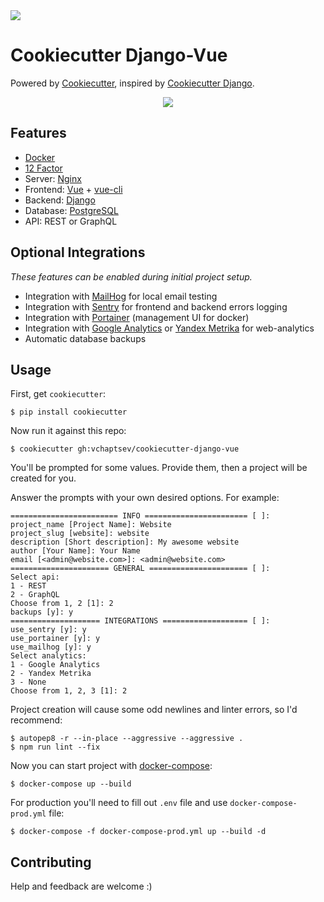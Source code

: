 <a href="https://travis-ci.org/vchaptsev/cookiecutter-django-vue">
  <img src="https://travis-ci.org/vchaptsev/cookiecutter-django-vue.svg?branch=master" />
</a>

Cookiecutter Django-Vue
=======================

Powered by [Cookiecutter](https://github.com/audreyr/cookiecutter),
inspired by [Cookiecutter Django](https://github.com/pydanny/cookiecutter-django).

<p align="center">
  <img src="https://i.imgur.com/SA8cjs8.png" />
</p>

Features
--------

-   [Docker](https://www.docker.com/)
-   [12 Factor](http://12factor.net/)
-   Server: [Nginx](https://nginx.org/)
-   Frontend: [Vue](https://vuejs.org/) + [vue-cli](https://cli.vuejs.org/)
-   Backend: [Django](https://www.djangoproject.com/)
-   Database: [PostgreSQL](https://www.postgresql.org/)
-   API: REST or GraphQL

Optional Integrations
---------------------

*These features can be enabled during initial project setup.*

-   Integration with [MailHog](https://github.com/mailhog/MailHog) for local email testing
-   Integration with [Sentry](https://sentry.io/welcome/) for frontend and backend errors logging
-   Integration with [Portainer](https://portainer.io/) (management UI for docker)
-   Integration with [Google Analytics](https://www.google.com/analytics/) or [Yandex Metrika](https://tech.yandex.ru/metrika/) for web-analytics
-   Automatic database backups

Usage
-----

First, get `cookiecutter`:

    $ pip install cookiecutter

Now run it against this repo:

    $ cookiecutter gh:vchaptsev/cookiecutter-django-vue

You'll be prompted for some values. Provide them, then a  project
will be created for you.

Answer the prompts with your own desired options. For example:

    ======================== INFO ======================= [ ]:
    project_name [Project Name]: Website
    project_slug [website]: website
    description [Short description]: My awesome website
    author [Your Name]: Your Name
    email [<admin@website.com>]: <admin@website.com>
    ====================== GENERAL ====================== [ ]:
    Select api:
    1 - REST
    2 - GraphQL
    Choose from 1, 2 [1]: 2
    backups [y]: y
    ==================== INTEGRATIONS =================== [ ]:
    use_sentry [y]: y
    use_portainer [y]: y
    use_mailhog [y]: y
    Select analytics:
    1 - Google Analytics
    2 - Yandex Metrika
    3 - None
    Choose from 1, 2, 3 [1]: 2

Project creation will cause some odd newlines and linter errors, so I'd recommend:

    $ autopep8 -r --in-place --aggressive --aggressive .
    $ npm run lint --fix

Now you can start project with
[docker-compose](https://docs.docker.com/compose/):

    $ docker-compose up --build

For production you'll need to fill out `.env` file and use
`docker-compose-prod.yml` file:

    $ docker-compose -f docker-compose-prod.yml up --build -d


Contributing
------------

Help and feedback are welcome :)